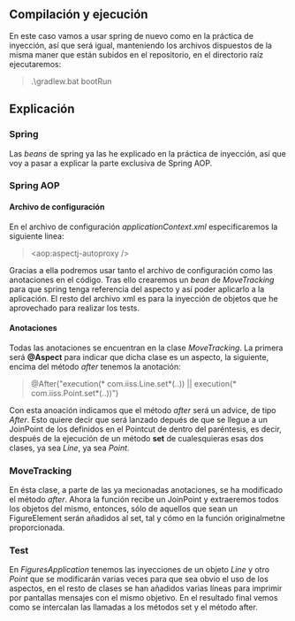 ## Compilación y ejecución

En este caso vamos a usar spring de nuevo como en la práctica de inyección, así que será igual, manteniendo los archivos dispuestos de la misma maner que están subidos en el repositorio, en el directorio raíz ejecutaremos:

> .\gradlew.bat bootRun

## Explicación

### Spring
Las *beans* de spring ya las he explicado en la práctica de inyección, así que voy a pasar a explicar la parte exclusiva de Spring AOP.

### Spring AOP

#### Archivo de configuración
En el archivo de configuración *applicationContext.xml* especificaremos la siguiente linea:

> <aop:aspectj-autoproxy />

Gracias a ella podremos usar tanto el archivo de configuración como las anotaciones en el código. Tras ello crearemos un *bean* de *MoveTracking* para que spring tenga referencia del aspecto y así poder aplicarlo a la aplicación. El resto del archivo xml es para la inyección de objetos que he aprovechado para realizar los tests.

#### Anotaciones
Todas las anotaciones se encuentran en la clase *MoveTracking*. La primera será **@Aspect** para indicar que dicha clase es un aspecto, la siguiente, encima del método *after* tenemos la anotación:

>  @After("execution(* com.iiss.Line.set*(..)) || execution(* com.iiss.Point.set*(..))")

Con esta anoación indicamos que el método *after* será un advice, de tipo *After*. Esto quiere decir que será lanzado depués de que se llegue a un JoinPoint de los definidos en el Pointcut de dentro del paréntesis, es decir, después de la ejecución de un método **set** de cualesquieras esas dos clases, ya sea *Line*, ya sea *Point*.

### MoveTracking

En ésta clase, a parte de las ya mecionadas anotaciones, se ha modificado el método *after*. Ahora la función recibe un JoinPoint y extraeremos todos los objetos del mismo, entonces, sólo de aquellos que sean un FigureElement serán añadidos al set, tal y cómo en la función originalmetne proporcionada. 

### Test

En *FiguresApplication* tenemos las inyecciones de un objeto *Line* y otro *Point* que se modificarán varias veces para que sea obvio el uso de los aspectos, en el resto de clases se han añadidos varias líneas para imprimir por pantallas mensajes con el mismo objetivo. En el resultado final vemos como se intercalan las llamadas a los métodos set y el método after.